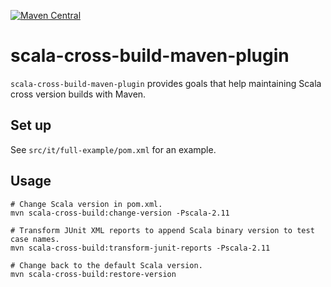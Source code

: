 [![Maven Central](https://maven-badges.herokuapp.com/maven-central/com.github.wajda/scala-cross-build-maven-plugin/badge.svg)](https://search.maven.org/search?q=g:com.github.wajda)

scala-cross-build-maven-plugin
==============================

`scala-cross-build-maven-plugin` provides goals that help maintaining Scala cross version builds
with Maven.

Set up
------

See `src/it/full-example/pom.xml` for an example.

Usage
-----

```shell script
# Change Scala version in pom.xml.
mvn scala-cross-build:change-version -Pscala-2.11

# Transform JUnit XML reports to append Scala binary version to test case names.
mvn scala-cross-build:transform-junit-reports -Pscala-2.11

# Change back to the default Scala version.
mvn scala-cross-build:restore-version
```
